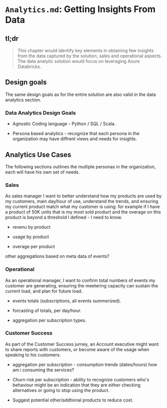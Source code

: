 # `Analytics.md`: Getting Insights From Data

## tl;dr

> This chapter would identify key elements in obtaining few insights from the data captured by the solution, sales and operational aspects. The data analytic solution would focus on leveraging Azure Databricks.

## Design goals

The same design goals as for the entire solution are also valid in the data analytics section.

### Data Analytics Design Goals

- Agnostic Coding language - Python / SQL / Scala.

- Persona based analytics - recognize that each persona in the organization may have diffrent views and needs for insights.

## Analytics Use Cases

The following sections outlines the multiple personas in the organization, each will have his own set of needs.

### Sales

As sales manager I want to better understand how my products are used by my customers, main day/hour of use, understand the trends, and ensuring my current product match what my customer is using.
for example if I have a product of 50K units that is my most sold product and the overage on this product is beyond a threshold I defined - I need to know.

- revenu by product

- usage by product

- overage per product

other aggregations based on meta data of events?

### Operational

As an operational manager, I want to confirm total numbers of events my customer are generating, ensuring the meetering capacity can sustain the current load, and plan for future load.

- events totals (subscriptions, all events summerized).

- forcasting of totals, per day/hour.

- aggregation per subscription types.

### Customer Success

As part of the Customer Success jurney, an Account executive might want to share reports with customers, or become aware of the usage when speaking to his customers.

- aggregation per subscription - consumption trends (dates/hours) how am i consuming the services?

- Churn risk per subscription - ability to recognize customers who's behaviour might be an indication that they are either checking alternatives or going to stop using the product.

- Suggest potential other/addtional products to reduce cost.
